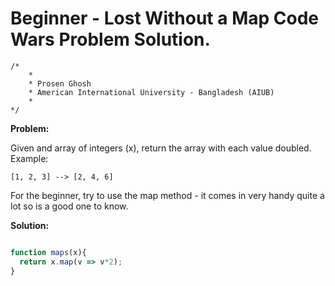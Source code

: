 # Beginner - Lost Without a Map Code Wars Problem Solution.

```
/*
    *
    * Prosen Ghosh
    * American International University - Bangladesh (AIUB)
    *
*/
```

**Problem:**

Given and array of integers (x), return the array with each value doubled. Example:

`[1, 2, 3] --> [2, 4, 6]`

For the beginner, try to use the map method - it comes in very handy quite a lot so is a good one to know.

**Solution:**

```javascript

function maps(x){
  return x.map(v => v*2);
}

```
